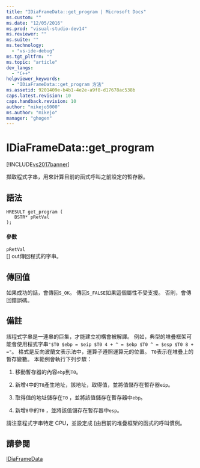 ```yaml
---
title: "IDiaFrameData::get_program | Microsoft Docs"
ms.custom: ""
ms.date: "12/05/2016"
ms.prod: "visual-studio-dev14"
ms.reviewer: ""
ms.suite: ""
ms.technology: 
  - "vs-ide-debug"
ms.tgt_pltfrm: ""
ms.topic: "article"
dev_langs: 
  - "C++"
helpviewer_keywords: 
  - "IDiaFrameData::get_program 方法"
ms.assetid: 9201409e-b4b1-4e2e-a9f8-d17678ac538b
caps.latest.revision: 10
caps.handback.revision: 10
author: "mikejo5000"
ms.author: "mikejo"
manager: "ghogen"
---
```

# IDiaFrameData::get_program
[!INCLUDE[vs2017banner](../../code-quality/includes/vs2017banner.md)]

擷取程式字串，用來計算目前的函式呼叫之前設定的暫存器。  
  
## 語法  
  
```cpp#  
HRESULT get_program (   
   BSTR* pRetVal  
);  
```  
  
#### 參數  
 `pRetVal`  
 \[\] out傳回程式的字串。  
  
## 傳回值  
 如果成功的話，會傳回`S_OK`。  傳回`S_FALSE`如果這個屬性不受支援。  否則，會傳回錯誤碼。  
  
## 備註  
 該程式字串是一連串的巨集，才能建立初構會被解譯。  例如，典型的堆疊框架可能會使用程式字串`"$T0 $ebp = $eip $T0 4 + ^ = $ebp $T0 ^ = $esp $T0 8 + ="`。  格式是反向波蘭文表示法中，運算子遵照運算元的位置。  `T0`表示在堆疊上的暫存變數。  本範例會執行下列步驟：  
  
1.  移動暫存器的內容`ebp`到`T0`。  
  
2.  新增`4`中的`T0`產生地址，該地址，取得值，並將值儲存在暫存器`eip`。  
  
3.  取得值的地址儲存在`T0` ，並將該值儲存在暫存器中`ebp`。  
  
4.  新增`8`中的`T0` ，並將該值儲存在暫存器中`esp`。  
  
 請注意程式字串特定 CPU，並設定成 \[由目前的堆疊框架的函式的呼叫慣例。  
  
## 請參閱  
 [IDiaFrameData](../../debugger/debug-interface-access/idiaframedata.md)